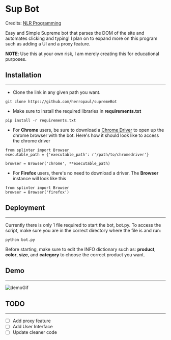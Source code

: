 # Sup Bot

Credits: [NLR Programming](https://www.youtube.com/channel/UC1D390f71viXSzv3JLe-yHw)

Easy and Simple Supreme bot that parses the DOM of the site and automates clicking and typing! I plan on to expand more on this program such as adding a UI and a proxy feature.

**NOTE**: Use this at your own risk, I am merely creating this for educational purposes.

## Installation
---
* Clone the link in any given path you want.
```
git clone https://github.com/herropaul/supremeBot
```
* Make sure to install the required libraries in **requirements.txt**
```
pip install -r requirements.txt
```
* For **Chrome** users, be sure to download a [Chrome Driver](https://chromedriver.chromium.org/downloads) to open up the chrome browser with the bot. Here's how it should look like to access the chrome driver
```
from splinter import Browser
executable_path = {'executable_path': r'/path/to/chromedriver'}

browser = Browser('chrome', **executable_path)
```
* For **Firefox** users, there's no need to download a driver. The **Browser** instance will look like this
```
from splinter import Browser
browser = Browser('firefox')
```

## Deployment
---
Currently there is only 1 file required to start the bot, bot.py. To access the script, make sure you are in the correct directory where the file is and run:
```
python bot.py
```

Before starting, make sure to edit the INFO dictionary such as: **product**, **color**, **size**, and **category** to choose the correct product you want.

## Demo
---
![demoGif](https://im4.ezgif.com/tmp/ezgif-4-48cf05f4fdc9.gif)

## TODO
---
* [ ] Add proxy feature
* [ ] Add User Interface
* [ ] Update cleaner code
